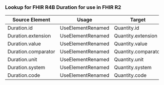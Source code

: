 ### Lookup for FHIR R4B Duration for use in FHIR R2

| Source Element | Usage | Target |
| -------------- | ----- | ------ |
| Duration.id | UseElementRenamed | Quantity.id |
| Duration.extension | UseElementRenamed | Quantity.extension |
| Duration.value | UseElementRenamed | Quantity.value |
| Duration.comparator | UseElementRenamed | Quantity.comparator |
| Duration.unit | UseElementRenamed | Quantity.unit |
| Duration.system | UseElementRenamed | Quantity.system |
| Duration.code | UseElementRenamed | Quantity.code |

